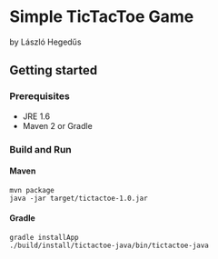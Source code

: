 # Simple TicTacToe Game #
by László Hegedűs

## Getting started ##
### Prerequisites ###
* JRE 1.6
* Maven 2 or Gradle

### Build and Run ###
#### Maven ####
    mvn package
    java -jar target/tictactoe-1.0.jar
#### Gradle ####
    gradle installApp
    ./build/install/tictactoe-java/bin/tictactoe-java
